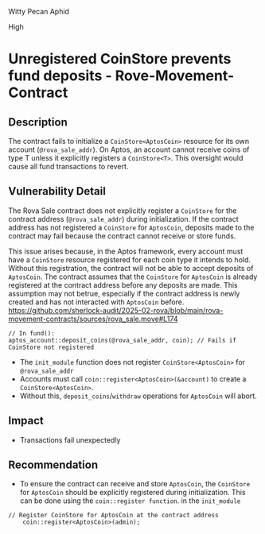 Witty Pecan Aphid

High

# Unregistered CoinStore prevents fund deposits - Rove-Movement-Contract

## Description 
The contract fails to initialize a `CoinStore<AptosCoin>` resource for its own account (`@rova_sale_addr`). On Aptos, an account cannot receive coins of type T unless it explicitly registers a `CoinStore<T>`. This oversight would cause all fund transactions to revert.

## Vulnerability Detail
The Rova Sale contract does not explicitly register a `CoinStore` for the contract address (`@rova_sale_addr`) during initialization. If the contract address has not registered a `CoinStore` for `AptosCoin`, deposits made to the contract may fail because the contract cannot receive or store funds.

This issue arises because, in the Aptos framework, every account must have a `CoinStore` resource registered for each coin type it intends to hold. Without this registration, the contract will not be able to accept deposits of `AptosCoin`.
The contract assumes that the `CoinStore` for `AptosCoin` is already registered at the contract address before any deposits are made.
This assumption may not betrue, especially if the contract address is newly created and has not interacted with `AptosCoin` before.
https://github.com/sherlock-audit/2025-02-rova/blob/main/rova-movement-contracts/sources/rova_sale.move#L174
```solidity
// In fund():
aptos_account::deposit_coins(@rova_sale_addr, coin); // Fails if CoinStore not registered
```
- The `init_module` function does not register `CoinStore<AptosCoin>` for `@rova_sale_addr`
- Accounts must call `coin::register<AptosCoin>(&account)` to create a `CoinStore<AptosCoin>`.
- Without this, `deposit_coins`/`withdraw` operations for `AptosCoin` will abort.

## Impact 
- Transactions fail unexpectedly 

## Recommendation 
- To ensure the contract can receive and store `AptosCoin`, the `CoinStore` for `AptosCoin` should be explicitly registered during initialization. This can be done using the `coin::register function`.
in the `init_module`
```solidity
// Register CoinStore for AptosCoin at the contract address
    coin::register<AptosCoin>(admin);

```